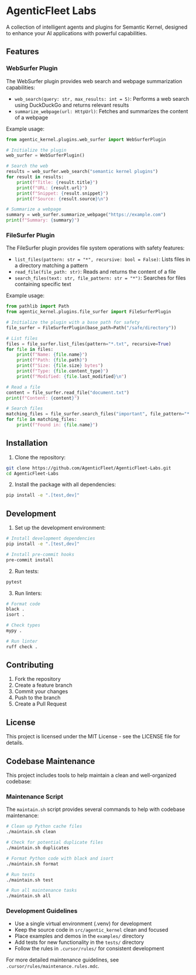 # AgenticFleet Labs

A collection of intelligent agents and plugins for Semantic Kernel, designed to enhance your AI applications with powerful capabilities.

## Features

### WebSurfer Plugin

The WebSurfer plugin provides web search and webpage summarization capabilities:

- `web_search(query: str, max_results: int = 5)`: Performs a web search using DuckDuckGo and returns relevant results
- `summarize_webpage(url: HttpUrl)`: Fetches and summarizes the content of a webpage

Example usage:

```python
from agentic_kernel.plugins.web_surfer import WebSurferPlugin

# Initialize the plugin
web_surfer = WebSurferPlugin()

# Search the web
results = web_surfer.web_search("semantic kernel plugins")
for result in results:
    print(f"Title: {result.title}")
    print(f"URL: {result.url}")
    print(f"Snippet: {result.snippet}")
    print(f"Source: {result.source}\n")

# Summarize a webpage
summary = web_surfer.summarize_webpage("https://example.com")
print(f"Summary: {summary}")
```

### FileSurfer Plugin

The FileSurfer plugin provides file system operations with safety features:

- `list_files(pattern: str = "*", recursive: bool = False)`: Lists files in a directory matching a pattern
- `read_file(file_path: str)`: Reads and returns the content of a file
- `search_files(text: str, file_pattern: str = "*")`: Searches for files containing specific text

Example usage:

```python
from pathlib import Path
from agentic_kernel.plugins.file_surfer import FileSurferPlugin

# Initialize the plugin with a base path for safety
file_surfer = FileSurferPlugin(base_path=Path("/safe/directory"))

# List files
files = file_surfer.list_files(pattern="*.txt", recursive=True)
for file in files:
    print(f"Name: {file.name}")
    print(f"Path: {file.path}")
    print(f"Size: {file.size} bytes")
    print(f"Type: {file.content_type}")
    print(f"Modified: {file.last_modified}\n")

# Read a file
content = file_surfer.read_file("document.txt")
print(f"Content: {content}")

# Search files
matching_files = file_surfer.search_files("important", file_pattern="*.txt")
for file in matching_files:
    print(f"Found in: {file.name}")
```

## Installation

1. Clone the repository:

```bash
git clone https://github.com/AgenticFleet/AgenticFleet-Labs.git
cd AgenticFleet-Labs
```

2. Install the package with all dependencies:

```bash
pip install -e ".[test,dev]"
```

## Development

1. Set up the development environment:

```bash
# Install development dependencies
pip install -e ".[test,dev]"

# Install pre-commit hooks
pre-commit install
```

2. Run tests:

```bash
pytest
```

3. Run linters:

```bash
# Format code
black .
isort .

# Check types
mypy .

# Run linter
ruff check .
```

## Contributing

1. Fork the repository
2. Create a feature branch
3. Commit your changes
4. Push to the branch
5. Create a Pull Request

## License

This project is licensed under the MIT License - see the LICENSE file for details.

## Codebase Maintenance

This project includes tools to help maintain a clean and well-organized codebase:

### Maintenance Script

The `maintain.sh` script provides several commands to help with codebase maintenance:

```bash
# Clean up Python cache files
./maintain.sh clean

# Check for potential duplicate files
./maintain.sh duplicates

# Format Python code with black and isort
./maintain.sh format

# Run tests
./maintain.sh test

# Run all maintenance tasks
./maintain.sh all
```

### Development Guidelines

- Use a single virtual environment (.venv) for development
- Keep the source code in `src/agentic_kernel` clean and focused
- Place examples and demos in the `examples/` directory
- Add tests for new functionality in the `tests/` directory
- Follow the rules in `.cursor/rules/` for consistent development

For more detailed maintenance guidelines, see `.cursor/rules/maintenance.rules.mdc`.
